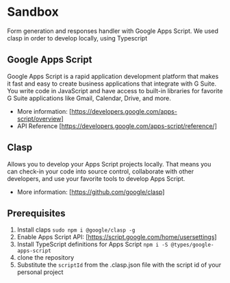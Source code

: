 # Sandbox
Form generation and responses handler with Google Apps Script. We used clasp in order to develop locally, using Typescript

## Google Apps Script
Google Apps Script is a rapid application development platform that makes it fast and easy to create business applications that integrate with G Suite. You write code in JavaScript and have access to built-in libraries for favorite G Suite applications like Gmail, Calendar, Drive, and more. 
* More information: [https://developers.google.com/apps-script/overview]
* API Reference [https://developers.google.com/apps-script/reference/]

## Clasp
Allows you to develop your Apps Script projects locally. That means you can check-in your code into source control, collaborate with other developers, and use your favorite tools to develop Apps Script.
* More information: [https://github.com/google/clasp]

## Prerequisites
1. Install claps `sudo npm i @google/clasp -g`
2. Enable Apps Script API: [https://script.google.com/home/usersettings]
3. Install TypeScript definitions for Apps Script `npm i -S @types/google-apps-script`
4. clone the repository
5. Substitute the `scriptId` from the .clasp.json file with the script id of your personal project
